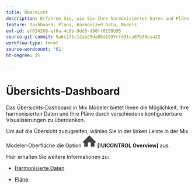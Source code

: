 ```yaml
---
title: Übersicht
description: Erfahren Sie, wie Sie Ihre harmonisierten Daten und Pläne in Mix Modeler überdenken.
feature: Dashboard, Plans, Harmonized Data, Models
exl-id: ef034268-ef0a-4c9b-9dd5-d98ff8150b95
source-git-commit: 9a6c1f1c12ab29da80a1997cfd31ca07b38eaa22
workflow-type: tm+mt
source-wordcount: '61'
ht-degree: 1%

---
```


# Übersichts-Dashboard


Das Übersichts-Dashboard in Mix Modeler bietet Ihnen die Möglichkeit, Ihre harmonisierten Daten und Ihre Pläne durch verschiedene konfigurierbare Visualisierungen zu überdenken.

Um auf die Übersicht zuzugreifen, wählen Sie in der linken Leiste in der Mix Modeler-Oberfläche die Option ![Startseite](/help/assets/icons/Home.svg) **[!UICONTROL Overview]** aus.

Hier erhalten Sie weitere Informationen zu:

* [Harmonisierte Daten](harmonized-data.md)

* [Pläne](plans.md)
